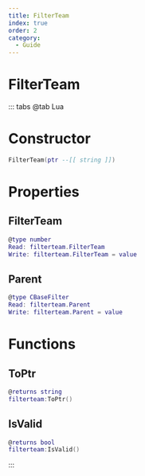 ```yaml
---
title: FilterTeam
index: true
order: 2
category:
  - Guide
---
```


# FilterTeam

::: tabs
@tab Lua
# Constructor
```lua
FilterTeam(ptr --[[ string ]])
```
# Properties
## FilterTeam 
```lua
@type number
Read: filterteam.FilterTeam
Write: filterteam.FilterTeam = value
```
## Parent 
```lua
@type CBaseFilter
Read: filterteam.Parent
Write: filterteam.Parent = value
```
# Functions
## ToPtr
```lua
@returns string
filterteam:ToPtr()
```
## IsValid
```lua
@returns bool
filterteam:IsValid()
```

:::